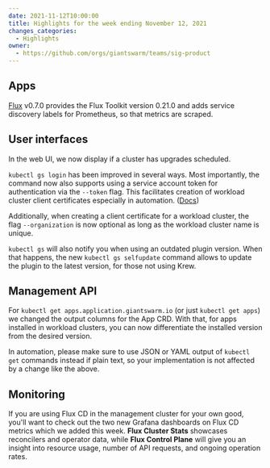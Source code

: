 ```yaml
---
date: 2021-11-12T10:00:00
title: Highlights for the week ending November 12, 2021
changes_categories:
  - Highlights
owner:
  - https://github.com/orgs/giantswarm/teams/sig-product
---
```


## Apps

[Flux](https://github.com/giantswarm/flux-app) v0.7.0 provides the Flux Toolkit version 0.21.0 and adds service discovery labels for Prometheus, so that metrics are scraped.

## User interfaces

In the web UI, we now display if a cluster has upgrades scheduled.

`kubectl gs login` has been improved in several ways. Most importantly, the command now also supports using a service account token for authentication via the `--token` flag. This facilitates creation of workload cluster client certificates especially in automation. ([Docs](https://docs.giantswarm.io/vintage/use-the-api/kubectl-gs/login/))

Additionally, when creating a client certificate for a workload cluster, the flag `--organization` is now optional as long as the workload cluster name is unique.

`kubectl gs` will also notify you when using an outdated plugin version. When that happens, the new `kubectl gs selfupdate` command allows to update the plugin to the latest version, for those not using Krew.

## Management API

For `kubectl get apps.application.giantswarm.io` (or just `kubectl get apps`) we changed the output columns for the App CRD. With that, for apps installed in workload clusters, you can now differentiate the installed version from the desired version.

In automation, please make sure to use JSON or YAML output of `kubectl get` commands instead if plain text, so your implementation is not affected by a change like the above.

## Monitoring

If you are using Flux CD in the management cluster for your own good, you'll want to check out the two new Grafana dashboards on Flux CD metrics which we added this week. **Flux Cluster Stats** showcases reconcilers and operator data, while **Flux Control Plane** will give you an insight into resource usage, number of API requests, and ongoing operation rates.
